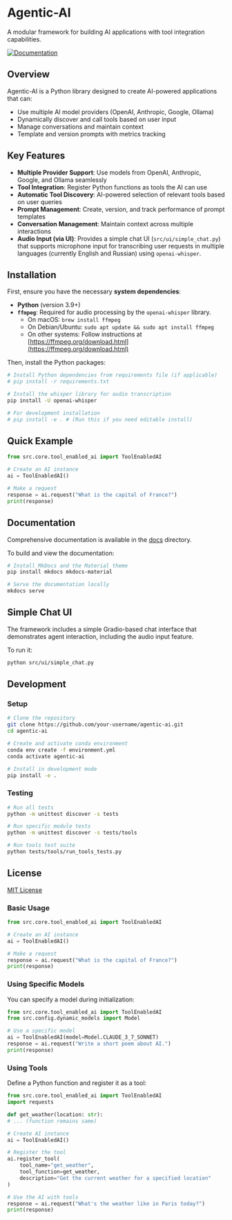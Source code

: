 # Agentic-AI

A modular framework for building AI applications with tool integration capabilities.

[![Documentation](https://img.shields.io/badge/docs-latest-blue)](https://0x00000002.github.io/agentic-ai/)

## Overview

Agentic-AI is a Python library designed to create AI-powered applications that can:

- Use multiple AI model providers (OpenAI, Anthropic, Google, Ollama)
- Dynamically discover and call tools based on user input
- Manage conversations and maintain context
- Template and version prompts with metrics tracking

## Key Features

- **Multiple Provider Support**: Use models from OpenAI, Anthropic, Google, and Ollama seamlessly
- **Tool Integration**: Register Python functions as tools the AI can use
- **Automatic Tool Discovery**: AI-powered selection of relevant tools based on user queries
- **Prompt Management**: Create, version, and track performance of prompt templates
- **Conversation Management**: Maintain context across multiple interactions
- **Audio Input (via UI)**: Provides a simple chat UI (`src/ui/simple_chat.py`) that supports microphone input for transcribing user requests in multiple languages (currently English and Russian) using `openai-whisper`.

## Installation

First, ensure you have the necessary **system dependencies**:

- **Python** (version 3.9+)
- **`ffmpeg`**: Required for audio processing by the `openai-whisper` library.
  - On macOS: `brew install ffmpeg`
  - On Debian/Ubuntu: `sudo apt update && sudo apt install ffmpeg`
  - On other systems: Follow instructions at [https://ffmpeg.org/download.html](https://ffmpeg.org/download.html)

Then, install the Python packages:

```bash
# Install Python dependencies from requirements file (if applicable)
# pip install -r requirements.txt

# Install the whisper library for audio transcription
pip install -U openai-whisper

# For development installation
# pip install -e . # (Run this if you need editable install)
```

## Quick Example

```python
from src.core.tool_enabled_ai import ToolEnabledAI

# Create an AI instance
ai = ToolEnabledAI()

# Make a request
response = ai.request("What is the capital of France?")
print(response)
```

## Documentation

Comprehensive documentation is available in the [docs](docs/) directory.

To build and view the documentation:

```bash
# Install MkDocs and the Material theme
pip install mkdocs mkdocs-material

# Serve the documentation locally
mkdocs serve
```

## Simple Chat UI

The framework includes a simple Gradio-based chat interface that demonstrates agent interaction, including the audio input feature.

To run it:

```bash
python src/ui/simple_chat.py
```

## Development

### Setup

```bash
# Clone the repository
git clone https://github.com/your-username/agentic-ai.git
cd agentic-ai

# Create and activate conda environment
conda env create -f environment.yml
conda activate agentic-ai

# Install in development mode
pip install -e .
```

### Testing

```bash
# Run all tests
python -m unittest discover -s tests

# Run specific module tests
python -m unittest discover -s tests/tools

# Run tools test suite
python tests/tools/run_tools_tests.py
```

## License

[MIT License](LICENSE)

### Basic Usage

```python
from src.core.tool_enabled_ai import ToolEnabledAI

# Create an AI instance
ai = ToolEnabledAI()

# Make a request
response = ai.request("What is the capital of France?")
print(response)
```

### Using Specific Models

You can specify a model during initialization:

```python
from src.core.tool_enabled_ai import ToolEnabledAI
from src.config.dynamic_models import Model

# Use a specific model
ai = ToolEnabledAI(model=Model.CLAUDE_3_7_SONNET)
response = ai.request("Write a short poem about AI.")
print(response)
```

### Using Tools

Define a Python function and register it as a tool:

```python
from src.core.tool_enabled_ai import ToolEnabledAI
import requests

def get_weather(location: str):
# ... (function remains same)

# Create AI instance
ai = ToolEnabledAI()

# Register the tool
ai.register_tool(
    tool_name="get_weather",
    tool_function=get_weather,
    description="Get the current weather for a specified location"
)

# Use the AI with tools
response = ai.request("What's the weather like in Paris today?")
print(response)
```
